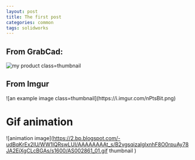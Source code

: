 ```yaml
---
layout: post
title: The first post
categories: common
tags: solidworks 
---
```


## From GrabCad:
![my product class=thumbnail](https://d2t1xqejof9utc.cloudfront.net/screenshots/pics/0fc96b8a4cbd6d98923c56c76605679c/large.JPG)

## From Imgur
<div class="thumbnail">
![an example image class=thumbnail](https://i.imgur.com/nPtsBit.png)
</div>

# Gif animation
![animation image](https://2.bp.blogspot.com/-udBqKrEx2IU/WW1lQRswLUI/AAAAAAAAt_s/B2vgsqizalglxnhF8O0rpuAy78JA2EjXgCLcBGAs/s1600/AS002861_01.gif thumbnail )



